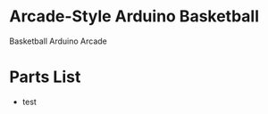 # Arcade-Style Arduino Basketball
Basketball Arduino Arcade

# Parts List
<ul>
  <li>test</li>
</ul>
